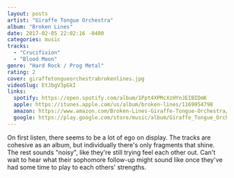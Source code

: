 ```yaml
---
layout: posts
artist: "Giraffe Tongue Orchestra"
album: "Broken Lines"
date: 2017-02-05 22:02:16 -0400
categories: music
tracks:
  - "Crucifixion"
  - "Blood Moon"
genre: "Hard Rock / Prog Metal"
rating: 2
cover: giraffetongueorchestrabrokenlines.jpg
videoSlug: EtJbgV3pGkI
links:
  spotify: https://open.spotify.com/album/1Ppt4XPMcXzHYnJEIBIDmK
  apple: https://itunes.apple.com/us/album/broken-lines/1169954798
  amazon: https://www.amazon.com/Broken-Lines-Giraffe-Tongue-Orchestra/dp/B01M726USJ
  google: https://play.google.com/store/music/album/Giraffe_Tongue_Orchestra_Broken_Lines?id=Brxhtxlz6tifdadqw5qvlfbagwm&hl=en
---
```


On first listen, there seems to be a lot of ego on display.  The tracks are cohesive as an album, but individually there's only fragments that shine.  The rest sounds "noisy", like they're still trying feel each other out.  Can't wait to hear what their sophomore follow-up might sound like once they've had some time to play to each others' strengths.
